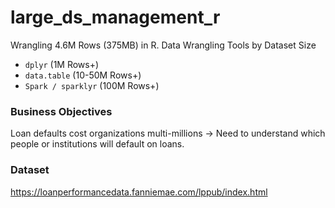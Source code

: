 # large_ds_management_r
Wrangling 4.6M Rows (375MB) in R.
Data Wrangling Tools by Dataset Size

- `dplyr` (1M Rows+)
- `data.table` (10-50M Rows+)
- `Spark / sparklyr` (100M Rows+)

### Business Objectives
Loan defaults cost organizations multi-millions -> Need to understand which people or institutions will default on loans.

### Dataset
https://loanperformancedata.fanniemae.com/lppub/index.html
